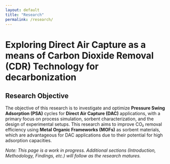 ```yaml
---
layout: default
title: "Research"
permalink: /research/
---
```


# Exploring Direct Air Capture as a means of Carbon Dioxide Removal (CDR) Technology for decarbonization

## **Research Objective**

The objective of this research is to investigate and optimize **Pressure Swing Adsorption (PSA)** cycles for **Direct Air Capture (DAC)** applications, with a primary focus on process simulation, sorbent characterization, and the design of experimental setups. This research aims to improve CO₂ removal efficiency using **Metal Organic Frameworks (MOFs)** as sorbent materials, which are advantageous for DAC applications due to their potential for high adsorption capacities.

<!-- ### Phase 1: Thermogravimetric Analysis (TGA)

The initial phase of the study will involve **Thermogravimetric Analysis (TGA)** to assess the CO2 loading characteristics of various MOFs. This will provide valuable insights into the adsorption capacities and thermal stability of the materials under varying conditions. The TGA data will help determine the sorbents' suitability for PSA-based DAC processes by evaluating their CO2 uptake and performance at different temperatures and pressures.

### Phase 2: Dynamic Column Breakthrough (DCB) Experiments

Following the TGA analysis, **Dynamic Column Breakthrough (DCB)** experiments will be conducted to examine the adsorption behavior and cyclic performance of the selected MOFs in more detail. These experiments are crucial for identifying optimal operating conditions for the PSA cycles, including pressure, temperature, and flow rate, which significantly influence process efficiency, CO2 recovery, and sorbent longevity.

### Challenges with Transience in PSA Processes

A major challenge in PSA processes lies in the **transience** of the adsorption cycles—during the cyclic operation, there are sharp fluctuations in pressure, temperature, and sorbent loadings, which complicates the prediction and optimization of system behavior. The transition between adsorption and desorption phases can lead to inefficiencies, particularly if the system is not perfectly optimized. These transient effects can cause delays in reaching steady-state conditions, resulting in suboptimal CO2 capture rates and energy consumption. Addressing these challenges requires accurate modeling and simulations, along with careful experimental design to account for transient behavior and optimize the timing of cycle steps.

### Phase 3: Process Demonstration Unit (PDU)

Once the sorbent performance is characterized through TGA and DCB experiments, a **Process Demonstration Unit (PDU)** will be employed to simulate and evaluate the PSA cycles under practical operating conditions. The PDU will allow for real-time monitoring of system performance and the impact of varying cycle parameters, such as cycle time, pressure, and temperature, on both the adsorption and desorption steps. Special attention will be given to the transient phases of the process, which are critical for optimizing the overall system efficiency and ensuring smooth cycle transitions. The objective is to refine the PSA cycles by minimizing the impact of transient behavior and enhancing the scalability of the DAC process for large-scale CO2 removal.

### Conclusion

This research will contribute to the development of more efficient and reliable PSA-based DAC systems, providing insights into the optimization of process parameters and sorbent characteristics. The findings will help address the challenges associated with transience in the adsorption cycles, ultimately advancing DAC technologies and supporting efforts to mitigate global carbon emissions and combat climate change.


 ### Specific Research Questions
1. How does [first research question]?
2. What is the relationship between [second research question]?
3. Why does [third research question] matter in this context?

These objectives will guide the investigation and inform the methodology to be used. The research will contribute to [mention the significance of the study and its potential impact on the field].

---
-->

*Note: This page is a work in progress. Additional sections (Introduction, Methodology, Findings, etc.) will follow as the research matures.*

